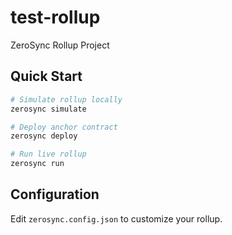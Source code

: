 # test-rollup

ZeroSync Rollup Project

## Quick Start

```bash
# Simulate rollup locally
zerosync simulate

# Deploy anchor contract
zerosync deploy

# Run live rollup
zerosync run
```

## Configuration

Edit `zerosync.config.json` to customize your rollup.
